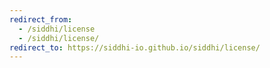 ```yaml
---
redirect_from:
  - /siddhi/license
  - /siddhi/license/
redirect_to: https://siddhi-io.github.io/siddhi/license/
---
```


